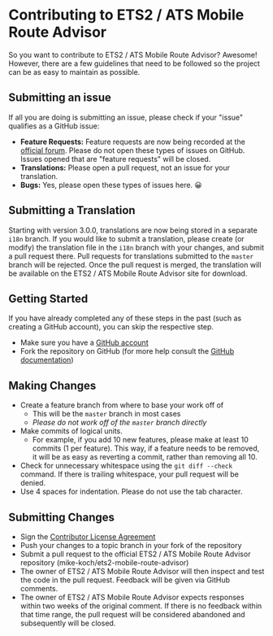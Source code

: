 # Contributing to ETS2 / ATS Mobile Route Advisor
So you want to contribute to ETS2 / ATS Mobile Route Advisor? Awesome! However, there are a few guidelines that need to be followed so the project can be as easy to maintain as possible.

## Submitting an issue
If all you are doing is submitting an issue, please check if your "issue" qualifies as a GitHub issue:
 - **Feature Requests:** Feature requests are now being recorded at the [official forum](http://forum.scssoft.com/viewtopic.php?f=34&t=178742). Please do not open these types of issues on GitHub. Issues opened that are "feature requests" will be closed.
 - **Translations:** Please open a pull request, not an issue for your translation.
 - **Bugs:** Yes, please open these types of issues here. :grinning:

## Submitting a Translation
Starting with version 3.0.0, translations are now being stored in a separate `i18n` branch.  If you would like to submit a translation, please create (or modify) the translation file in the `i18n` branch with your changes, and submit a pull request there.  Pull requests for translations submitted to the `master` branch will be rejected.  Once the pull request is merged, the translation will be available on the ETS2 / ATS Mobile Route Advisor site for download.

## Getting Started
If you have already completed any of these steps in the past (such as creating a GitHub account), you can skip the respective step.
 - Make sure you have a [GitHub account](http://github.com/signup/free)
 - Fork the repository on GitHub (for more help consult the [GitHub documentation](https://help.github.com/articles/fork-a-repo/))

## Making Changes
 - Create a feature branch from where to base your work off of
   - This will be the `master` branch in most cases
   - *Please do not work off of the `master` branch directly*
 - Make commits of logical units.
   - For example, if you add 10 new features, please make at least 10 commits (1 per feature). This way, if a feature needs to be removed, it will be as easy as reverting a commit, rather than removing all 10.
 - Check for unnecessary whitespace using the `git diff --check` command. If there is trailing whitespace, your pull request will be denied.
 - Use 4 spaces for indentation. Please do not use the tab character.

## Submitting Changes
 - Sign the [Contributor License Agreement](https://cla-assistant.io/meatlayer/ets2-mobile-route-advisor)
 - Push your changes to a topic branch in your fork of the repository
 - Submit a pull request to the official ETS2 / ATS Mobile Route Advisor repository (mike-koch/ets2-mobile-route-advisor)
 - The owner of ETS2 / ATS Mobile Route Advisor will then inspect and test the code in the pull request.  Feedback will be given via GitHub comments.
 - The owner of ETS2 / ATS Mobile Route Advisor expects responses within two weeks of the original comment. If there is no feedback within that time range, the pull request will be considered abandoned and subsequently will be closed.
